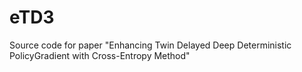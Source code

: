 # eTD3
Source code for paper "Enhancing Twin Delayed Deep Deterministic PolicyGradient with Cross-Entropy Method"
